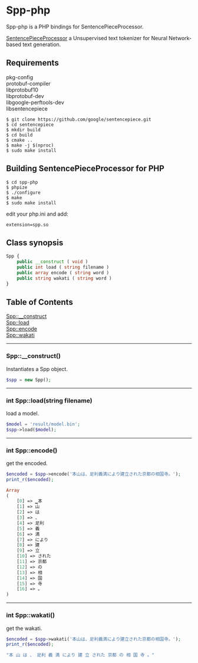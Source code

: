 # Spp-php

Spp-php is a PHP bindings for SentencePieceProcessor.

[SentencePieceProcessor](https://github.com/google/sentencepiece) a Unsupervised text tokenizer for Neural Network-based text generation.

## Requirements

pkg-config  
protobuf-compiler  
libprotobuf10  
libprotobuf-dev  
libgoogle-perftools-dev  
libsentencepiece  

```
$ git clone https://github.com/google/sentencepiece.git
$ cd sentencepiece
$ mkdir build
$ cd build
$ cmake ..
$ make -j $(nproc)
$ sudo make install
```

## Building SentencePieceProcessor for PHP

```
$ cd spp-php
$ phpize
$ ./configure
$ make
$ sudo make install
```

edit your php.ini and add:

```
extension=spp.so
```

## Class synopsis

```php
Spp {
    public __construct ( void )
    public int load ( string filename )
    public array encode ( string word )
    public string wakati ( string word )
}
```

## Table of Contents

[Spp::__construct](#__construct)  
[Spp::load](#load)  
[Spp::encode](#encode)  
[Spp::wakati](#wakati)  

-----

### <a name="__construct">Spp::__construct()

Instantiates a Spp object.

```php
$spp = new Spp();
```

-----

### <a name="load">int Spp::load(string filename)

load a model.

```php
$model = 'result/model.bin';
$spp->load($model);
```

-----

### <a name="encode">int Spp::encode()

get the encoded.

```php
$encoded = $spp->encode('本山は、足利義満により建立された京都の相国寺。');
print_r($encoded);
```

```php
Array
(
    [0] => ▁本
    [1] => 山
    [2] => は
    [3] => 、
    [4] => 足利
    [5] => 義
    [6] => 満
    [7] => により
    [8] => 建
    [9] => 立
    [10] => された
    [11] => 京都
    [12] => の
    [13] => 相
    [14] => 国
    [15] => 寺
    [16] => 。
)
```

-----

### <a name="wakati">int Spp::wakati()

get the wakati.

```php
$encoded = $spp->wakati('本山は、足利義満により建立された京都の相国寺。');
print_r($encoded);
```

```php
"本 山 は 、 足利 義 満 により 建 立 された 京都 の 相 国 寺 。"
```
